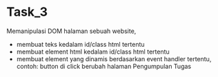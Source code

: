 # Task_3
Memanipulasi DOM halaman sebuah website,
- membuat teks kedalam id/class html tertentu
- membuat element html kedalam id/class html tertentu
- membuat element yang dinamis berdasarkan event handler tertentu, contoh: button di click berubah halaman Pengumpulan Tugas
